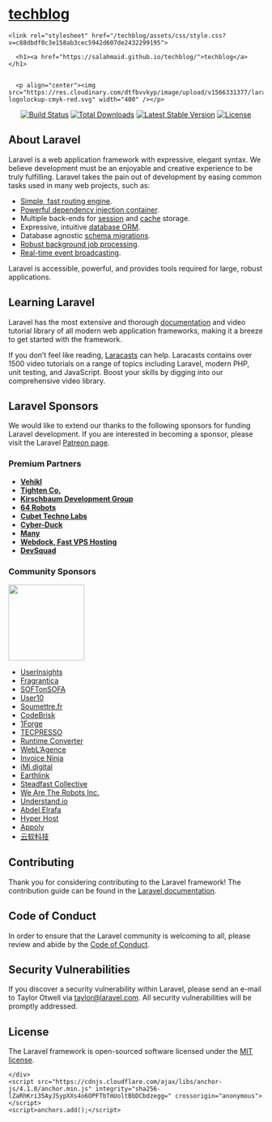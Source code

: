<html lang="en-US">
  <head>
    <meta charset="UTF-8">
    <meta http-equiv="X-UA-Compatible" content="IE=edge">
    <meta name="viewport" content="width=device-width, initial-scale=1">

<!-- Begin Jekyll SEO tag v2.6.1 -->
<title>techblog</title>
<h1><a href="https://salahmaid.github.io/techblog/">techblog</a></h1>
<meta name="generator" content="Jekyll v3.9.0" />
<meta property="og:title" content="techblog" />
<meta property="og:locale" content="en_US" />
<link rel="canonical" href="https://salahmaid.github.io/techblog/" />
<meta property="og:url" content="https://salahmaid.github.io/techblog/" />
<meta property="og:site_name" content="techblog" />
<script type="application/ld+json">
{"@type":"WebSite","headline":"techblog","url":"https://salahmaid.github.io/techblog/","name":"techblog","@context":"https://schema.org"}</script>
<!-- End Jekyll SEO tag -->

    <link rel="stylesheet" href="/techblog/assets/css/style.css?v=c88dbdf0c3e158ab3cec5942d607de2432299195">
  </head>
  <body>
    <div class="container-lg px-3 my-5 markdown-body">
      
      <h1><a href="https://salahmaid.github.io/techblog/">techblog</a></h1>
      

      <p align="center"><img src="https://res.cloudinary.com/dtfbvvkyp/image/upload/v1566331377/laravel-logolockup-cmyk-red.svg" width="400" /></p>

<p align="center">
<a href="https://travis-ci.org/laravel/framework"><img src="https://travis-ci.org/laravel/framework.svg" alt="Build Status" /></a>
<a href="https://packagist.org/packages/laravel/framework"><img src="https://poser.pugx.org/laravel/framework/d/total.svg" alt="Total Downloads" /></a>
<a href="https://packagist.org/packages/laravel/framework"><img src="https://poser.pugx.org/laravel/framework/v/stable.svg" alt="Latest Stable Version" /></a>
<a href="https://packagist.org/packages/laravel/framework"><img src="https://poser.pugx.org/laravel/framework/license.svg" alt="License" /></a>
</p>

<h2 id="about-laravel">About Laravel</h2>

<p>Laravel is a web application framework with expressive, elegant syntax. We believe development must be an enjoyable and creative experience to be truly fulfilling. Laravel takes the pain out of development by easing common tasks used in many web projects, such as:</p>

<ul>
  <li><a href="https://laravel.com/docs/routing">Simple, fast routing engine</a>.</li>
  <li><a href="https://laravel.com/docs/container">Powerful dependency injection container</a>.</li>
  <li>Multiple back-ends for <a href="https://laravel.com/docs/session">session</a> and <a href="https://laravel.com/docs/cache">cache</a> storage.</li>
  <li>Expressive, intuitive <a href="https://laravel.com/docs/eloquent">database ORM</a>.</li>
  <li>Database agnostic <a href="https://laravel.com/docs/migrations">schema migrations</a>.</li>
  <li><a href="https://laravel.com/docs/queues">Robust background job processing</a>.</li>
  <li><a href="https://laravel.com/docs/broadcasting">Real-time event broadcasting</a>.</li>
</ul>

<p>Laravel is accessible, powerful, and provides tools required for large, robust applications.</p>

<h2 id="learning-laravel">Learning Laravel</h2>

<p>Laravel has the most extensive and thorough <a href="https://laravel.com/docs">documentation</a> and video tutorial library of all modern web application frameworks, making it a breeze to get started with the framework.</p>

<p>If you don’t feel like reading, <a href="https://laracasts.com">Laracasts</a> can help. Laracasts contains over 1500 video tutorials on a range of topics including Laravel, modern PHP, unit testing, and JavaScript. Boost your skills by digging into our comprehensive video library.</p>

<h2 id="laravel-sponsors">Laravel Sponsors</h2>

<p>We would like to extend our thanks to the following sponsors for funding Laravel development. If you are interested in becoming a sponsor, please visit the Laravel <a href="https://patreon.com/taylorotwell">Patreon page</a>.</p>

<h3 id="premium-partners">Premium Partners</h3>

<ul>
  <li><strong><a href="https://vehikl.com/">Vehikl</a></strong></li>
  <li><strong><a href="https://tighten.co">Tighten Co.</a></strong></li>
  <li><strong><a href="https://kirschbaumdevelopment.com">Kirschbaum Development Group</a></strong></li>
  <li><strong><a href="https://64robots.com">64 Robots</a></strong></li>
  <li><strong><a href="https://cubettech.com">Cubet Techno Labs</a></strong></li>
  <li><strong><a href="https://cyber-duck.co.uk">Cyber-Duck</a></strong></li>
  <li><strong><a href="https://www.many.co.uk">Many</a></strong></li>
  <li><strong><a href="https://www.webdock.io/en">Webdock, Fast VPS Hosting</a></strong></li>
  <li><strong><a href="https://devsquad.com">DevSquad</a></strong></li>
</ul>

<h3 id="community-sponsors">Community Sponsors</h3>

<p><a href="https://op.gg"><img src="http://opgg-static.akamaized.net/icon/t.rectangle.png" width="150" /></a></p>

<ul>
  <li><a href="https://userinsights.com">UserInsights</a></li>
  <li><a href="https://www.fragrantica.com">Fragrantica</a></li>
  <li><a href="https://softonsofa.com/">SOFTonSOFA</a></li>
  <li><a href="https://user10.com">User10</a></li>
  <li><a href="https://soumettre.fr/">Soumettre.fr</a></li>
  <li><a href="https://codebrisk.com">CodeBrisk</a></li>
  <li><a href="https://1forge.com">1Forge</a></li>
  <li><a href="https://tecpresso.co.jp/">TECPRESSO</a></li>
  <li><a href="http://runtimeconverter.com/">Runtime Converter</a></li>
  <li><a href="https://weblagence.com/">WebL’Agence</a></li>
  <li><a href="https://www.invoiceninja.com">Invoice Ninja</a></li>
  <li><a href="https://www.imi-digital.de/">iMi digital</a></li>
  <li><a href="https://www.earthlink.ro/">Earthlink</a></li>
  <li><a href="https://steadfastcollective.com/">Steadfast Collective</a></li>
  <li><a href="https://watr.mx/">We Are The Robots Inc.</a></li>
  <li><a href="https://www.understand.io/">Understand.io</a></li>
  <li><a href="https://abdelelrafa.com">Abdel Elrafa</a></li>
  <li><a href="https://hyper.host">Hyper Host</a></li>
  <li><a href="https://www.appoly.co.uk">Appoly</a></li>
  <li><a href="http://www.yunruan.ltd/">云软科技</a></li>
</ul>

<h2 id="contributing">Contributing</h2>

<p>Thank you for considering contributing to the Laravel framework! The contribution guide can be found in the <a href="https://laravel.com/docs/contributions">Laravel documentation</a>.</p>

<h2 id="code-of-conduct">Code of Conduct</h2>

<p>In order to ensure that the Laravel community is welcoming to all, please review and abide by the <a href="https://laravel.com/docs/contributions#code-of-conduct">Code of Conduct</a>.</p>

<h2 id="security-vulnerabilities">Security Vulnerabilities</h2>

<p>If you discover a security vulnerability within Laravel, please send an e-mail to Taylor Otwell via <a href="mailto:taylor@laravel.com">taylor@laravel.com</a>. All security vulnerabilities will be promptly addressed.</p>

<h2 id="license">License</h2>

<p>The Laravel framework is open-sourced software licensed under the <a href="https://opensource.org/licenses/MIT">MIT license</a>.</p>


      
    </div>
    <script src="https://cdnjs.cloudflare.com/ajax/libs/anchor-js/4.1.0/anchor.min.js" integrity="sha256-lZaRhKri35AyJSypXXs4o6OPFTbTmUoltBbDCbdzegg=" crossorigin="anonymous"></script>
    <script>anchors.add();</script>
    
  </body>
</html>

